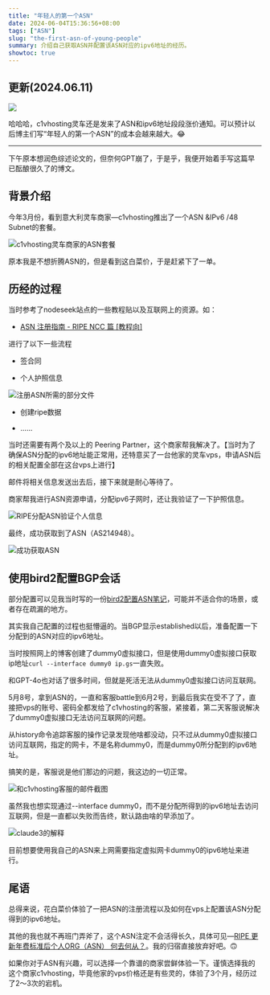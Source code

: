 ```yaml
---
title: "年轻人的第一个ASN"
date: 2024-06-04T15:36:56+08:00
tags: ["ASN"]
slug: "the-first-asn-of-young-people"
summary: 介绍自己获取ASN并配置该ASN对应的ipv6地址的经历。
showtoc: true
---
```


## 更新(2024.06.11)

![](https://cdn.sa.net/2024/06/11/xrbHIZYtmNzUEuC.webp)

哈哈哈，c1vhosting灵车还是发来了ASN和ipv6地址段段涨价通知。可以预计以后博主们写“年轻人的第一个ASN”的成本会越来越大。😂

--- 

下午原本想润色综述论文的，但奈何GPT崩了，于是乎，我便开始着手写这篇早已酝酿很久了的博文。

## 背景介绍

今年3月份，看到意大利灵车商家—c1vhosting推出了一个ASN &IPv6 /48 Subnet的套餐。

![c1vhosting灵车商家的ASN套餐](https://cdn.sa.net/2024/06/04/q9LPYkfzFjigAeN.webp)


原本我是不想折腾ASN的，但是看到这白菜价，于是赶紧下了一单。


## 历经的过程

当时参考了nodeseek站点的一些教程贴以及互联网上的资源。如：

- [ASN 注册指南 - RIPE NCC 篇 [教程向]](https://www.nodeseek.com/post-16272-1)

进行了以下一些流程

- 签合同

- 个人护照信息

![注册ASN所需的部分文件](https://cdn.sa.net/2024/06/04/jZGMlBtc1OFLnm7.webp)

- 创建ripe数据

- ......

当时还需要有两个及以上的 Peering Partner，这个商家帮我解决了。【当时为了确保ASN分配的ipv6地址能正常用，还特意买了一台他家的灵车vps，申请ASN后的相关配置全部在这台vps上进行】

邮件将相关信息发送出去后，接下来就是耐心等待了。

商家帮我进行ASN资源申请，分配ipv6子网时，还让我验证了一下护照信息。

![RIPE分配ASN验证个人信息](https://cdn.sa.net/2024/06/04/yQhpSRw29K7NBWr.webp)

最终，成功获取到了ASN（AS214948）。

![成功获取ASN](https://cdn.sa.net/2024/06/04/HWNvSnKAlG45ytX.webp)

## 使用bird2配置BGP会话

部分配置可以见我当时写的一份[bird2配置ASN笔记](https://discuz.gujiakai.top/forum.php?mod=viewthread&tid=29)，可能并不适合你的场景，或者存在疏漏的地方。

其实我自己配置的过程也挺懵逼的。当BGP显示established以后，准备配置一下分配到的ASN对应的ipv6地址。

当时按照网上的博客创建了dummy0虚拟接口，但是使用dummy0虚拟接口获取ip地址`curl --interface dummy0 ip.gs`一直失败。

和GPT-4o也对话了很多时间，但就是死活无法从dummy0虚拟接口访问互联网。

5月8号，拿到ASN的，一直和客服battle到6月2号，到最后我实在受不了了，直接把vps的账号、密码全都发给了c1vhosting的客服，紧接着，第二天客服说解决了dummy0虚拟接口无法访问互联网的问题。

从history命令追踪客服的操作记录发现他啥都没动，只不过从dummy0虚拟接口访问互联网，指定的网卡，不是名称dummy0，而是dummy0所分配到的ipv6地址。

搞笑的是，客服说是他们那边的问题，我这边的一切正常。

![和c1vhosting客服的邮件截图](https://cdn.sa.net/2024/06/04/xOWXlIKTPaUGhY8.webp)

虽然我也想实现通过--interface dummy0，而不是分配所得到的ipv6地址去访问互联网，但是一直都以失败而告终，默认路由啥的早添加了。

![claude3的解释](https://cdn.sa.net/2024/06/04/BRldmASF6w2siKk.webp)

目前想要使用我自己的ASN来上网需要指定虚拟网卡dummy0的ipv6地址来进行。

## 尾语

总得来说，花白菜价体验了一把ASN的注册流程以及如何在vps上配置该ASN分配得到的ipv6地址。

其他的我也就不再班门弄斧了，这个ASN注定不会活得长久，具体可见—[RIPE 更新年费标准后个人ORG（ASN） 何去何从？](https://www.nodeseek.com/post-114959-1)。我的归宿直接放弃好吧。🙃

如果你对于ASN有兴趣，可以选择一个靠谱的商家尝鲜体验一下。谨慎选择我的这个商家c1vhosting，毕竟他家的vps价格还是有些灵的，体验了3个月，经历过了2～3次的宕机。

